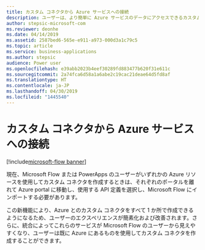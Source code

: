 ```yaml
---
title: カスタム コネクタから Azure サービスへの接続
description: ユーザーは、より簡単に Azure サービスのデータにアクセスできるカスタム コネクタを作成できます。
author: stepsic-microsoft-com
ms.reviewer: deonhe
ms.date: 04/14/2019
ms.assetid: 2587bed6-565e-e911-a973-000d3a1c79c5
ms.topic: article
ms.service: business-applications
ms.author: stepsic
audience: Power user
ms.openlocfilehash: e39abb2023b4eef30289fd883477b620f31e611c
ms.sourcegitcommit: 2a74fca6d58a1a6abe2c19cac21deae64d5fd8af
ms.translationtype: HT
ms.contentlocale: ja-JP
ms.lasthandoff: 04/30/2019
ms.locfileid: "1445540"
---
```

# <a name="connect-to-azure-services-from-custom-connectors"></a>カスタム コネクタから Azure サービスへの接続

[!include[microsoft-flow banner](../includes/microsoft-flow.md)]

現在、Microsoft Flow または PowerApps のユーザーがいずれかの Azure リソースを使用してカスタム コネクタを作成するときは、それぞれのポータルを離れて Azure portal に移動し、使用する API 定義を選択し、Microsoft Flow にインポートする必要があります。

この新機能により、Azure とのカスタム コネクタをすべて 1 か所で作成できるようになるため、ユーザーのエクスペリエンスが簡素化および改善されます。さらに、統合によってこれらのサービスが Microsoft Flow のユーザーから見えやすくなり、ユーザーは既に Azure にあるものを使用してカスタム コネクタを作成することができます。

